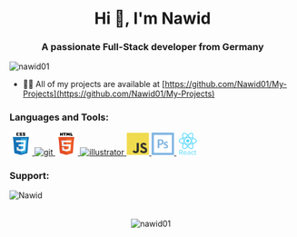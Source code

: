 <h1 align="center">Hi 👋, I'm Nawid</h1>
<h3 align="center">A passionate Full-Stack developer from Germany</h3>

<p align="left"> <img src="https://komarev.com/ghpvc/?username=nawid01&label=Profile%20views&color=0e75b6&style=flat" alt="nawid01" /> </p>

- 👨‍💻 All of my projects are available at [https://github.com/Nawid01/My-Projects](https://github.com/Nawid01/My-Projects)

<h3 align="left">Languages and Tools:</h3>
<p align="left"> <a href="https://www.w3schools.com/css/" target="_blank" rel="noreferrer"> <img src="https://raw.githubusercontent.com/devicons/devicon/master/icons/css3/css3-original-wordmark.svg" alt="css3" width="40" height="40"/> </a> <a href="https://git-scm.com/" target="_blank" rel="noreferrer"> <img src="https://www.vectorlogo.zone/logos/git-scm/git-scm-icon.svg" alt="git" width="40" height="40"/> </a> <a href="https://www.w3.org/html/" target="_blank" rel="noreferrer"> <img src="https://raw.githubusercontent.com/devicons/devicon/master/icons/html5/html5-original-wordmark.svg" alt="html5" width="40" height="40"/> </a> <a href="https://www.adobe.com/in/products/illustrator.html" target="_blank" rel="noreferrer"> <img src="https://www.vectorlogo.zone/logos/adobe_illustrator/adobe_illustrator-icon.svg" alt="illustrator" width="40" height="40"/> </a> <a href="https://developer.mozilla.org/en-US/docs/Web/JavaScript" target="_blank" rel="noreferrer"> <img src="https://raw.githubusercontent.com/devicons/devicon/master/icons/javascript/javascript-original.svg" alt="javascript" width="40" height="40"/> </a> <a href="https://www.photoshop.com/en" target="_blank" rel="noreferrer"> <img src="https://raw.githubusercontent.com/devicons/devicon/master/icons/photoshop/photoshop-line.svg" alt="photoshop" width="40" height="40"/> </a> <a href="https://reactjs.org/" target="_blank" rel="noreferrer"> <img src="https://raw.githubusercontent.com/devicons/devicon/master/icons/react/react-original-wordmark.svg" alt="react" width="40" height="40"/> </a> </p>

<h3 align="left">Support:</h3>
<p><a href="https://www.buymeacoffee.com/Nawid"> <img align="left" src="https://cdn.buymeacoffee.com/buttons/v2/default-yellow.png" height="50" width="210" alt="Nawid" /></a></p><br><br>

<p>&nbsp;<img align="center" src="https://github-readme-stats.vercel.app/api?username=nawid01&show_icons=true&locale=en" alt="nawid01" /></p>
